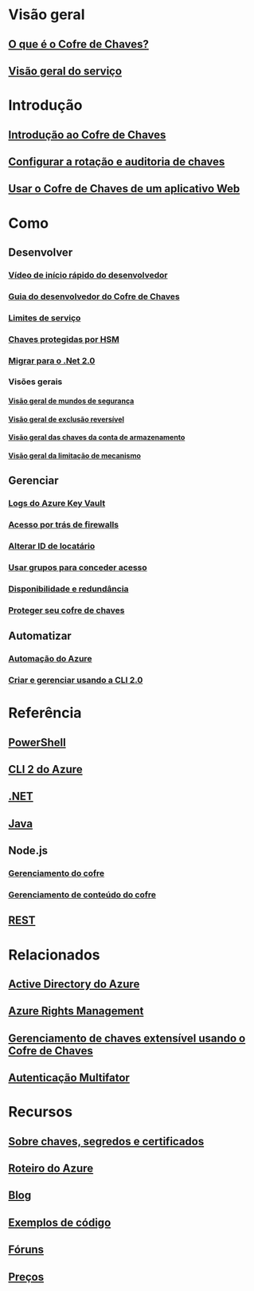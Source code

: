 # Visão geral

## [O que é o Cofre de Chaves?](key-vault-whatis.md)

## [Visão geral do serviço](https://azure.microsoft.com/services/key-vault/)


# Introdução

## [Introdução ao Cofre de Chaves](key-vault-get-started.md)

## [Configurar a rotação e auditoria de chaves](key-vault-key-rotation-log-monitoring.md)

## [Usar o Cofre de Chaves de um aplicativo Web](key-vault-use-from-web-application.md)


# Como

## Desenvolver

### [Vídeo de início rápido do desenvolvedor](http://channel9.msdn.com/Blogs/Windows-Azure/Azure-Key-Vault-Developer-Quick-Start)

### [Guia do desenvolvedor do Cofre de Chaves](key-vault-developers-guide.md)

### [Limites de serviço](key-vault-service-limits.md)

### [Chaves protegidas por HSM](key-vault-hsm-protected-keys.md)

### [Migrar para o .Net 2.0](key-vault-dotnet2api-release-notes.md)

### Visões gerais

#### [Visão geral de mundos de segurança](key-vault-ovw-security-worlds.md)

#### [Visão geral de exclusão reversível](key-vault-ovw-soft-delete.md)

#### [Visão geral das chaves da conta de armazenamento](key-vault-ovw-storage-keys.md)

#### [Visão geral da limitação de mecanismo](key-vault-ovw-throttling.md)


## Gerenciar

### [Logs do Azure Key Vault](key-vault-logging.md)

### [Acesso por trás de firewalls](key-vault-access-behind-firewall.md)

### [Alterar ID de locatário](key-vault-subscription-move-fix.md)

### [Usar grupos para conceder acesso](key-vault-group-permissions-for-apps.md)

### [Disponibilidade e redundância](key-vault-disaster-recovery-guidance.md)

### [Proteger seu cofre de chaves](key-vault-secure-your-key-vault.md)


## Automatizar

### [Automação do Azure](automation-manage-key-vault.md)

### [Criar e gerenciar usando a CLI 2.0](key-vault-manage-with-cli2.md)


# Referência

## [PowerShell](/powershell/module/azurerm.keyvault)

## [CLI 2 do Azure](/cli/azure/keyvault)

## [.NET](/dotnet/api/microsoft.azure.keyvault)

## [Java](/java/api/com.microsoft.azure.keyvault)

## Node.js

### [Gerenciamento do cofre](http://azure.github.io/azure-sdk-for-node/azure-arm-keyvault/latest)

### [Gerenciamento de conteúdo do cofre](http://azure.github.io/azure-sdk-for-node/azure-keyvault/latest)

## [REST](/rest/api/keyvault)


# Relacionados

## [Active Directory do Azure](https://azure.microsoft.com/documentation/services/active-directory/)

## [Azure Rights Management](https://technet.microsoft.com/en-US/dn175750)

## [Gerenciamento de chaves extensível usando o Cofre de Chaves](https://msdn.microsoft.com/en-us/library/azure/dn198405)

## [Autenticação Multifator](https://azure.microsoft.com/documentation/services/multi-factor-authentication/)


# Recursos

## [Sobre chaves, segredos e certificados](https://docs.microsoft.com/rest/api/keyvault/about-keys--secrets-and-certificates)

## [Roteiro do Azure](https://azure.microsoft.com/roadmap/)

## [Blog](http://blogs.technet.com/b/kv/)

## [Exemplos de código](https://www.microsoft.com/download/details.aspx?id=45343)

## [Fóruns](https://social.msdn.microsoft.com/forums/azure/en-US/home?forum=AzureKeyVault)

## [Preços](https://azure.microsoft.com/pricing/details/key-vault/)

